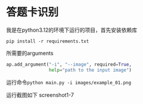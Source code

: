 # 答题卡识别

我是在python3.12的环境下运行的项目，首先安装依赖库

`pip install -r requirements.txt`

所需要的arguments

```python
ap.add_argument("-i", "--image", required=True,
                help="path to the input image")
```

运行命令`python main.py -i images/example_01.png`

运行截图如下
screenshot1-7

